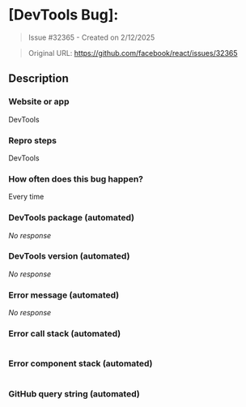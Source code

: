 # [DevTools Bug]:

> Issue #32365 - Created on 2/12/2025

> Original URL: https://github.com/facebook/react/issues/32365

## Description

### Website or app

DevTools

### Repro steps

DevTools

### How often does this bug happen?

Every time

### DevTools package (automated)

_No response_

### DevTools version (automated)

_No response_

### Error message (automated)

_No response_

### Error call stack (automated)

```text

```

### Error component stack (automated)

```text

```

### GitHub query string (automated)

```text

```
